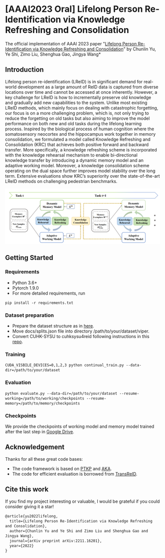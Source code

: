 # [AAAI2023 Oral] Lifelong Person Re-Identification via Knowledge Refreshing and Consolidation
The official implementation of AAAI 2023 paper "[Lifelong Person Re-Identification via Knowledge Refreshing and Consolidation](https://arxiv.org/abs/2211.16201)" by Chunlin Yu, Ye Shi, Zimo Liu, Shenghua Gao, Jingya Wang*

## Introduction
Lifelong person re-identification (LReID) is in significant demand for real-world development as a large amount of ReID data is captured from diverse locations over time and cannot be accessed at once inherently. However, a key challenge for LReID is how to incrementally preserve old knowledge and gradually add new capabilities to the system. Unlike most existing LReID methods, which mainly focus on dealing with catastrophic forgetting, our focus is on a more challenging problem, which is, not only trying to reduce the forgetting on old tasks but also aiming to improve the model performance on both new and old tasks during the lifelong learning process. Inspired by the biological process of human cognition where the somatosensory neocortex and the hippocampus work together in memory consolidation, we formulated a model called Knowledge Refreshing and Consolidation (KRC) that achieves both positive forward and backward transfer. More specifically, a knowledge refreshing scheme is incorporated with the knowledge rehearsal mechanism to enable bi-directional knowledge transfer by introducing a dynamic memory model and an adaptive working model. Moreover, a knowledge consolidation scheme operating on the dual space further improves model stability over the long term. Extensive evaluations show KRC’s superiority over the state-of-the-art LReID methods on challenging pedestrian benchmarks.

![](./docs/KRKC_fig.png)
## Getting Started
### Requirements
- Python 3.6+
- Pytorch 1.9.0
- For more detailed requirements, run
```
pip install -r requirements.txt
```
### Dataset preparation
- Prepare the dataset structure as in [here](https://github.com/cly234/LReID-KRKC/blob/main/docs/dataset_structure.md).
- Move docs/splits.json file into directory /path/to/your/dataset/viper.
- Convert CUHK-SYSU to cuhksysu4reid following instructions in this [repo](https://github.com/TPCD/LifelongReID).
### Training
```
CUDA_VISBILE_DEVICES=0,1,2,3 python continual_train.py --data-dir=/path/to/your/dataset
```

### Evaluation
```
python evaluate.py --data-dir=/path/to/your/dataset --resume-working=/path/to/working/checkpoints --resume-memory=/path/to/memory/checkpoints
```
### Checkpoints
We provide the checkpoints of working model and memory model trained after the last step in [Google Drive](https://drive.google.com/drive/folders/1rDFTr7jsLrxnMMFL54meB03CkXu5Yh63?usp=sharing).
## Acknowledgement
Thanks for all these great code bases:
- The code framework is based on [PTKP](https://github.com/g3956/PTKP) and [AKA](https://github.com/TPCD/LifelongReID).
- The code for efficient evaluation is borrowed from [TransReID](https://github.com/damo-cv/TransReID).
## Cite this work
 If you find my project interesting or valuable, I would be grateful if you could consider giving it a star!
```
@article{yu2022lifelong,
  title={Lifelong Person Re-Identification via Knowledge Refreshing and Consolidation},
  author={Chunlin Yu and Ye Shi and Zimo Liu and Shenghua Gao and Jingya Wang},
  journal={arXiv preprint arXiv:2211.16201},
  year={2022}
}
```
